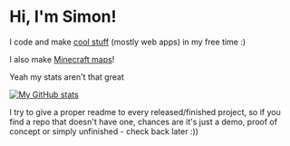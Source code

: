 # Hi, I'm Simon!

I code and make [cool stuff](https://simondmc.com/websites) (mostly web apps) in my free time :)

I also make [Minecraft maps](https://simondmc.com/maps)!

Yeah my stats aren't that great

[![My GitHub stats](https://github-readme-stats.vercel.app/api?username=SimonDMC&show_icons=true&theme=react)](https://github.com/anuraghazra/github-readme-stats)

I try to give a proper readme to every released/finished project, so if you find a repo that doesn't have one, chances are it's just a demo, proof of concept or simply unfinished - check back later :))
